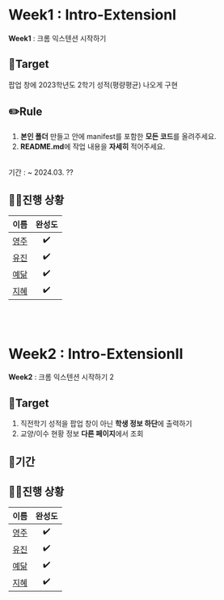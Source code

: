 # Week1 : Intro-ExtensionⅠ
**Week1** : 크롬 익스텐션 시작하기

## 🎯Target
팝업 창에 2023학년도 2학기 성적(평량평균) 나오게 구현

## ✏️Rule
1. **본인 폴더** 만들고 안에 manifest를 포함한 **모든 코드**를 올려주세요.
2. **README.md**에 작업 내용을 **자세히** 적어주세요.
<br>
기간 : ~ 2024.03. ??

## 🏃‍♀️진행 상황
|                  이름                |  완성도  |
| :----------------------------------: |  :------:|
| [영주](https://github.com/oz115)     |     ✔️   |
| [유진](https://github.com/g0yujin)   |     ✔️   |
| [예닮](https://github.com/yedamhy)   |     ✔️   |
| [지혜](https://github.com/Jihye511)  |     ✔️   |

<br> <br>

# Week2 : Intro-ExtensionⅡ
**Week2** : 크롬 익스텐션 시작하기 2

## 🎯Target
1. 직전학기 성적을 팝업 창이 아닌 **학생 정보 하단**에 출력하기
2. 교양/이수 현황 정보 **다른 페이지**에서 조회

## 📅기간


## 🏃‍♀️진행 상황
|                  이름                |  완성도  |
| :----------------------------------: |  :------:|
| [영주](https://github.com/oz115)     |     ✔️   |
| [유진](https://github.com/g0yujin)   |     ✔️   |
| [예닮](https://github.com/yedamhy)   |     ✔️   |
| [지혜](https://github.com/Jihye511)  |    ✔️    |

